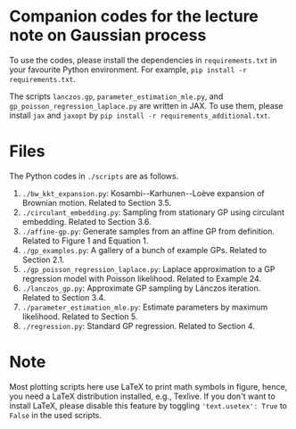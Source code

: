 # Companion codes for the lecture note on Gaussian process

To use the codes, please install the dependencies in `requirements.txt` in your favourite Python environment. For
example, `pip install -r requirements.txt`.

The scripts `lanczos.gp`, `parameter_estimation_mle.py`, and `gp_poisson_regression_laplace.py` 
are written in JAX. To use them, please install `jax` and `jaxopt` by `pip install -r requirements_additional.txt`.

# Files

The Python codes in `./scripts` are as follows.

1. `./bw_kkt_expansion.py`: Kosambi--Karhunen--Loève expansion of Brownian motion. Related to Section 3.5.
2. `./circulant_embedding.py`: Sampling from stationary GP using circulant embedding. Related to Section 3.6.
3. `./affine-gp.py`: Generate samples from an affine GP from definition. Related to Figure 1 and Equation 1.
4. `./gp_examples.py`: A gallery of a bunch of example GPs. Related to Section 2.1.
5. `./gp_poisson_regression_laplace.py`: Laplace approximation to a GP regression model with Poisson likelihood.
   Related to Example 24.
6. `./lanczos_gp.py`: Approximate GP sampling by Lánczos iteration. Related to Section 3.4.
7. `./parameter_estimation_mle.py`: Estimate parameters by maximum likelihood. Related to Section 5.
8. `./regression.py`: Standard GP regression. Related to Section 4.

# Note

Most plotting scripts here use LaTeX to print math symbols in figure, hence, you need a LaTeX distribution installed,
e.g., Texlive. If you don't want to install LaTeX, please disable this feature by toggling `'text.usetex': True`
to `False` in the used scripts.
